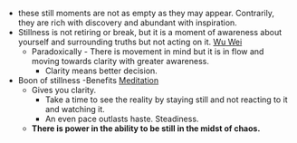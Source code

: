 - these still moments are not as empty as they may appear. Contrarily, they are rich with discovery and abundant with inspiration.
- Stillness is not retiring or break, but it is a moment of awareness about yourself and surrounding truths but not acting on it. [Wu Wei]()
    - Paradoxically - There is movement in mind but it is in flow and moving towards clarity with greater awareness.
        - Clarity means better decision. 
- Boon of stillness -Benefits [Meditation]()
    - Gives you clarity. 
        - Take a time to see the reality by staying still and not reacting to it and watching it. 
        - An even pace outlasts haste. Steadiness.
    - **There is power in the ability to be still in the midst of chaos.**
